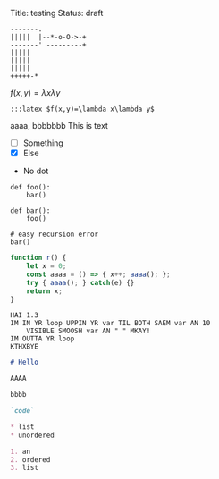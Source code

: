 Title: testing
Status: draft

```{.kroki type="svgbob"}
-------.
|||||  |--*-o-O->-+
-------' ---------+
|||||
|||||
|||||
+++++-*
```

$f(x,y)=\lambda x\lambda y$

`:::latex $f(x,y)=\lambda x\lambda y$`

aaaa, bbbbbbb This is text

* [ ] Something
* [X] Else
* No dot

```py3
def foo():
    bar()

def bar():
    foo()

# easy recursion error
bar()
```

```js
function r() {
    let x = 0;
    const aaaa = () => { x++; aaaa(); };
    try { aaaa(); } catch(e) {}
    return x;
}
```

```lolcode
HAI 1.3
IM IN YR loop UPPIN YR var TIL BOTH SAEM var AN 10
	VISIBLE SMOOSH var AN " " MKAY!
IM OUTTA YR loop
KTHXBYE
```

```markdown
# Hello

AAAA

bbbb

`code`

* list
* unordered

1. an
2. ordered
3. list
```
